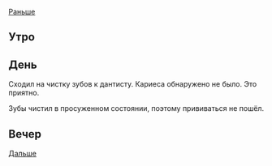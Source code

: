[Раньше](2021.03.05.md)  
## Утро
## День
Сходил на чистку зубов к дантисту. Кариеса обнаружено не было. Это приятно.

Зубы чистил в просуженном состоянии, поэтому прививаться не пошёл.
## Вечер

[Дальше](2021.03.07.md)
